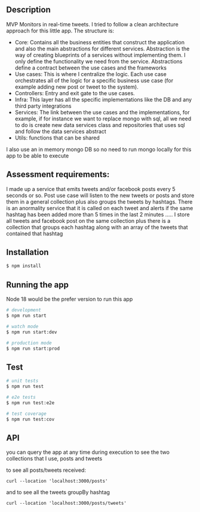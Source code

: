 ## Description

MVP Monitors in real-time tweets.
I tried to follow a clean architecture approach for this little app. The structure is:

- Core: Contains all the business entities that construct the application and also the main abstractions for different services. Abstraction is the way of creating blueprints of a services without implementing them. I only define the functionality we need from the service. Abstractions define a contract between the use cases and the frameworks
- Use cases: This is where I centralize the logic. Each use case orchestrates all of the logic for a specific business use case (for example adding new post or tweet to the system).
- Controllers: Entry and exit gate to the use cases.
- Infra: This layer has all the specific implementations like the DB and any third party integrations
- Services: The link between the use cases and the implementations, for example, if for instance we want to replace mongo with sql, all we need to do is create new data services class and repositories that uses sql and follow the data services abstract
- Utils: functions that can be shared

I also use an in memory mongo DB so no need to run mongo locally for this app to be able to execute

## Assessment requirements:

I made up a service that emits tweets and/or facebook posts every 5 seconds or so. Post use case will listen to the new tweets or posts and store them in a general collection plus also groups the tweets by hashtags. There is an anormality service that it is called on each tweet and alerts if the same hashtag has been added more than 5 times in the last 2 minutes .....
I store all tweets and facebook post on the same collection plus there is a collection that groups each hashtag along with an array of the tweets that contained that hashtag

## Installation

```bash
$ npm install
```

## Running the app

Node 18 would be the prefer version to run this app

```bash
# development
$ npm run start

# watch mode
$ npm run start:dev

# production mode
$ npm run start:prod
```

## Test

```bash
# unit tests
$ npm run test

# e2e tests
$ npm run test:e2e

# test coverage
$ npm run test:cov
```

## API

you can query the app at any time during execution to see the two collections that I use, posts and tweets

to see all posts/tweets received:

```
curl --location 'localhost:3000/posts'
```

and to see all the tweets groupBy hashtag

```
curl --location 'localhost:3000/posts/tweets'
```
